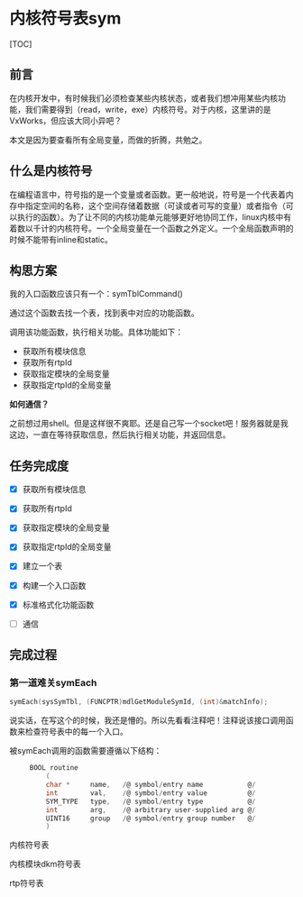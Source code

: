 # 内核符号表sym

[TOC]

## 前言

在内核开发中，有时候我们必须检查某些内核状态，或者我们想冲用某些内核功能，我们需要得到（read，write，exe）内核符号。对于内核，这里讲的是VxWorks，但应该大同小异吧？

本文是因为要查看所有全局变量，而做的折腾，共勉之。

## 什么是内核符号

在编程语言中，符号指的是一个变量或者函数。更一般地说，符号是一个代表着内存中指定空间的名称，这个空间存储着数据（可读或者可写的变量）或者指令（可以执行的函数）。为了让不同的内核功能单元能够更好地协同工作，linux内核中有着数以千计的内核符号。一个全局变量在一个函数之外定义。一个全局函数声明的时候不能带有inline和static。

## 构思方案

我的入口函数应该只有一个：symTblCommand()

通过这个函数去找一个表，找到表中对应的功能函数。

调用该功能函数，执行相关功能。具体功能如下：

- 获取所有模块信息
- 获取所有rtpId
- 获取指定模块的全局变量
- 获取指定rtpId的全局变量

**如何通信？**

之前想过用shell。但是这样很不爽耶。还是自己写一个socket吧！服务器就是我这边，一直在等待获取信息，然后执行相关功能，并返回信息。

## 任务完成度

- [x] 获取所有模块信息
- [x] 获取所有rtpId
- [x] 获取指定模块的全局变量
- [x] 获取指定rtpId的全局变量
- [x] 建立一个表
- [x] 构建一个入口函数
- [x] 标准格式化功能函数
- [ ] 通信


## 完成过程

### 第一道难关symEach

```c
symEach(sysSymTbl, (FUNCPTR)mdlGetModuleSymId, (int)&matchInfo);
```

说实话，在写这个的时候，我还是懵的。所以先看看注释吧！注释说该接口调用函数来检查符号表中的每一个入口。

被symEach调用的函数需要遵循以下结构：

```c
     BOOL routine
         (
         char *	    name,	/@ symbol/entry name           @/
         int		val,    /@ symbol/entry value          @/
         SYM_TYPE	type,   /@ symbol/entry type           @/
         int		arg,    /@ arbitrary user-supplied arg @/
         UINT16     group   /@ symbol/entry group number   @/
         )
```

内核符号表

内核模块dkm符号表

rtp符号表